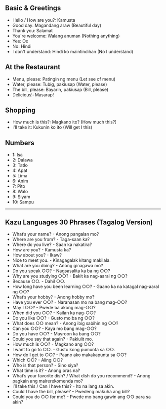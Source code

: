 ## Basic & Greetings

- Hello / How are you?: Kamusta
- Good day: Magandang araw (Beautiful day)
- Thank you: Salamat
- You're welcome: Walang anuman (Nothing anything)
- Yes: Oo
- No: Hindi
- I don't understand: Hindi ko maintindihan (No I understand)

## At the Restaurant

- Menu, please: Patingin ng menu (Let see of menu)
- Water, please: Tubig, pakiusap (Water, please)
- The bill, please: Bayarin, pakiusap (Bill, please)
- Delicious!: Masarap!

## Shopping

- How much is this?: Magkano ito? (How much this?)
- I'll take it: Kukunin ko ito (Will get I this)

## Numbers

- 1: Isa
- 2: Dalawa
- 3: Tatlo
- 4: Apat
- 5: Lima
- 6: Anim
- 7: Pito
- 8: Walo
- 9: Siyam
- 10: Sampu

---

## Kazu Languages 30 Phrases (Tagalog Version)

- What’s your name? - Anong pangalan mo?
- Where are you from? - Taga-saan ka?
- Where do you live? - Saan ka nakatira?
- How are you? - Kamusta ka?
- How about you? - Ikaw?
- Nice to meet you. - Kinagagalak kitang makilala.
- What are you doing? - Anong ginagawa mo?
- Do you speak ○○? - Nagsasalita ka ba ng ○○?
- Why are you studying ○○? - Bakit ka nag-aaral ng ○○?
- Because ○○. - Dahil ○○.
- How long have you been learning ○○? - Gaano ka na katagal nag-aaral ng ○○?
- What’s your hobby? - Anong hobby mo?
- Have you ever ○○? - Naranasan mo na bang mag-○○?
- May I ○○? - Pwede ba akong mag-○○?
- When did you ○○? - Kailan ka nag-○○?
- Do you like ○○? - Gusto mo ba ng ○○?
- What does ○○ mean? - Anong ibig sabihin ng ○○?
- Can you ○○? - Kaya mo bang mag-○○?
- Do you have ○○? - Mayroon ka bang ○○?
- Could you say that again? - Pakiulit mo.
- How much is ○○? - Magkano ang ○○?
- I want to go to ○○. - Gusto kong pumunta sa ○○.
- How do I get to ○○? - Paano ako makakapunta sa ○○?
- Which ○○? - Aling ○○?
- Who is that person? - Sino siya?
- What time is it? - Anong oras na?
- What’s your favorite dish? / What dish do you recommend? - Anong pagkain ang mairerekomenda mo?
- I’ll take this / Can I have this? - Ito na lang sa akin.
- Could I have the bill, please? - Pwedeng makuha ang bill?
- Could you do ○○ for me? - Pwede mo bang gawin ang ○○ para sa akin?
